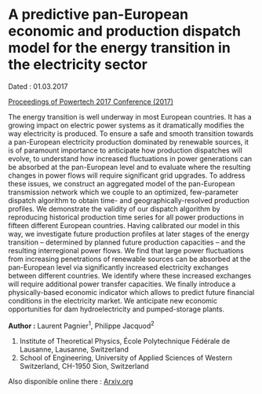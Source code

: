 # A predictive pan-European economic and production dispatch model for the energy transition in the electricity sector

Dated : 01.03.2017

[Proceedings of Powertech 2017 Conference (2017)](http://ieeexplore.ieee.org/document/7980982/)

The energy transition is well underway in most European countries. It has a growing impact on electric power systems as it dramatically modifies the way electricity is produced. To ensure a safe and smooth transition towards a pan-European electricity production dominated by renewable sources, it is of paramount importance to anticipate how production dispatches will evolve, to understand how increased fluctuations in power generations can be absorbed at the pan-European level and to evaluate where the resulting changes in power flows will require significant grid upgrades. To address these issues, we construct an aggregated model of the pan-European transmission network which we couple to an optimized, few-parameter dispatch algorithm to obtain time- and geographically-resolved production profiles. We demonstrate the validity of our dispatch algorithm by reproducing historical production time series for all power productions in fifteen different European countries. Having calibrated our model in this way, we investigate future production profiles at later stages of the energy transition – determined by planned future production capacities – and the resulting interregional power flows. We find that large power fluctuations from increasing penetrations of renewable sources can be absorbed at the pan-European level via significantly increased electricity exchanges between different countries. We identify where these increased exchanges will require additional power transfer capacities. We finally introduce a physically-based economic indicator which allows to predict future financial conditions in the electricity market. We anticipate new economic opportunities for dam hydroelectricity and pumped-storage plants.

**Author :** Laurent Pagnier<sup>1</sup>, Philippe Jacquod<sup>2</sup>
1) Institute of Theoretical Physics, École Polytechnique Fédérale de Lausanne, Lausanne, Switzerland
2) School of Engineering, University of Applied Sciences of Western Switzerland, CH-1950 Sion, Switzerland


Also disponible online there : [Arxiv.org](https://arxiv.org/abs/1706.01666)





